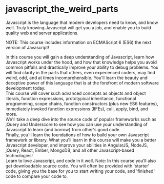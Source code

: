 # javascript_the_weird_parts
Javascript is the language that modern developers need to know, and know well. 
Truly knowing Javascript will get you a job, and enable you to build quality web and server applications.  

NOTE: This course includes information on ECMAScript 6 (ES6) the next version of Javascript!  

In this course you will gain a deep understanding of Javascript, learn how Javascript works under the hood, and how that knowledge helps you avoid common pitfalls and drastically improve your ability to debug problems. 
You will find clarity in the parts that others, even experienced coders, may find weird, odd, and at times incomprehensible. 
You'll learn the beauty and deceptive power of this language that is at the forefront of modern software development today.  
This course will cover such advanced concepts as objects and object literals, function expressions, prototypical inheritance, functional programming, scope chains, function constructors (plus new ES6 features), immediately invoked function expressions (IIFEs), call, apply, bind, and more.  
We'll take a deep dive into the source code of popular frameworks such as jQuery and Underscore to see how you can use your understanding of Javascript to learn (and borrow) from other's good code.  
Finally, you'll learn the foundations of how to build your own Javascript framework or library. 
What you'll learn in this course will make you a better Javascript developer, and improve your abilities in AngularJS, NodeJS, jQuery, React, Ember, MongoDB, and all other Javascript-based technologies!  
Learn to love Javascript, and code in it well.  Note: In this course you'll also get downloadable source code. 
You will often be provided with 'starter' code, giving you the base for you to start writing your code, and 'finished' code to compare your code to.
